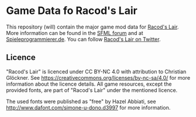 # Game Data fo Racod's Lair

This repository (will) contain the major game mod data for [Racod's Lair](http://www.indiedb.com/games/racods-lair/). More information can be found in the [SFML forum](http://en.sfml-dev.org/forums/index.php?topic=16367.0) and at [Spieleprogrammierer.de](https://www.spieleprogrammierer.de/12-projektvorstellungen-und-stellenangebote/23552-racod-s-lair-ein-coop-dungeoncrawler). You can follow [Racod's Lair on Twitter](https://twitter.com/racodslair).

## Licence

"Racod's Lair" is licenced under CC BY-NC 4.0 with attribution to
Christian Glöckner. See https://creativecommons.org/licenses/by-nc-sa/4.0/
for more information about the licence details. All game resources, except
the provided fonts, are part of "Racod's Lair" under the mentioned licence.

The used fonts were published as "free" by Hazel Abbiati, see
http://www.dafont.com/simone-u-dono.d3997 for more information.

